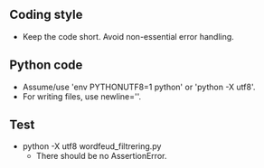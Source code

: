 ## Coding style
- Keep the code short. Avoid non-essential error handling.

## Python code
- Assume/use 'env PYTHONUTF8=1 python' or 'python -X utf8'.
- For writing files, use newline=''.

## Test
- python -X utf8 wordfeud_filtrering.py
    - There should be no AssertionError.